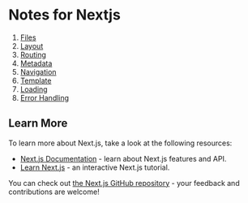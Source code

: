 # Notes for Nextjs

1. [Files](./notes/Files.md)
2. [Layout](./notes/Layout.md)
3. [Routing](./notes/Routing.md)
4. [Metadata](./notes/Metadata.md)
5. [Navigation](./notes/Navigation.md)
6. [Template](./notes/Template.md)
7. [Loading](./notes/Loading.md)
7. [Error Handling](./notes/Error-handling.md)

## Learn More

To learn more about Next.js, take a look at the following resources:

- [Next.js Documentation](https://nextjs.org/docs) - learn about Next.js features and API.
- [Learn Next.js](https://nextjs.org/learn) - an interactive Next.js tutorial.

You can check out [the Next.js GitHub repository](https://github.com/vercel/next.js/) - your feedback and contributions are welcome!

